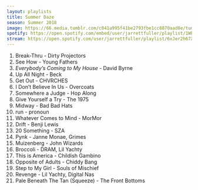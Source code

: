 ```yaml
---
layout: playlists
title: Summer Daze
season: Summer 2018
image: https://66.media.tumblr.com/c041a995f41be2793fbe1cc8870aad8e/tumblr_inline_paj7o145HQ1qzwy5u_500.jpg
spotify: https://open.spotify.com/embed/user/jarrettfuller/playlist/1WPRCafuw1X5MC1tCmOdnf
stream: https://open.spotify.com/user/jarrettfuller/playlist/6xJer2h67XHIoprPYv2NGR?si=bjX7fSOWShOkvArkH2q4Fg
---
```


1. Break-Thru - Dirty Projectors
2. See How - Young Fathers
3. *Everybody’s Coming to My House* - David Byrne
4. Up All Night - Beck
5. Get Out - CHVRCHES
6. I Don’t Believe In Us - Overcoats
7. Somewhere a Judge - Hop Along
8. Give Yourself a Try - The 1975
9. Midway - Bad Bad Hats
10. run - pronoun
11. Whatever Comes to Mind - MorMor
12. Drift - Benji Lewis
13. 20 Something - SZA
14. Pynk - Janne Monae, Grimes
15. Muizenberg - John Wizards
16. Broccoli - DRAM, Lil Yachty
17. This is America - Childish Gambino
18. Opposite of Adults - Chiddy Bang
19. Step to My Girl - Souls of Mischief
20. Revenge - Lil Yachty, Digital Nas
21. Pale Beneath The Tan (Squeeze) - The Front Bottoms
